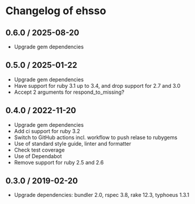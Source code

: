 # Changelog of ehsso

## 0.6.0 / 2025-08-20

* Upgrade gem dependencies

## 0.5.0 / 2025-01-22

* Upgrade gem dependencies
* Have support for ruby 3.1 up to 3.4, and drop support for 2.7 and 3.0
* Accept 2 arguments for respond_to_missing?

## 0.4.0 / 2022-11-20

* Upgrade gem dependencies
* Add ci support for ruby 3.2
* Switch to GitHub actions incl. workflow to push relase to rubygems
* Use of standard style guide, linter and formatter
* Check test coverage
* Use of Dependabot
* Remove support for ruby 2.5 and 2.6

## 0.3.0 / 2019-02-20

* Upgrade dependencies: bundler 2.0, rspec 3.8, rake 12.3, typhoeus 1.3.1

